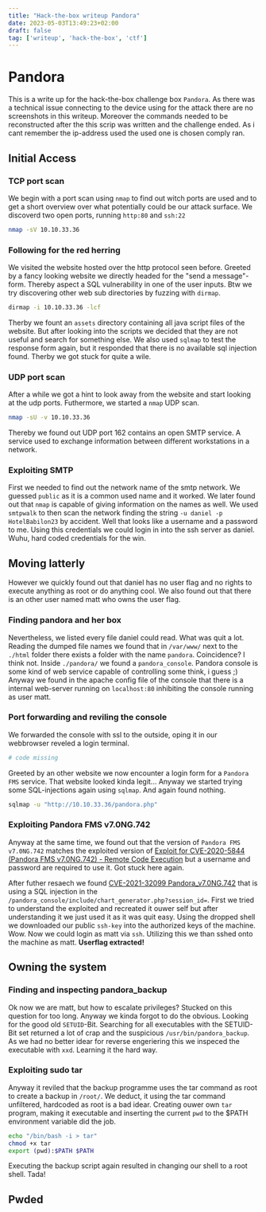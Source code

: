 ```yaml
---
title: "Hack-the-box writeup Pandora"
date: 2023-05-03T13:49:23+02:00
draft: false
tag: ['writeup', 'hack-the-box', 'ctf']
---
```


# Pandora
This is a write up for the hack-the-box challenge box `Pandora`. As there was a technical issue connecting to the device using for the attack there are no screenshots in this writeup. Moreover the commands needed to be reconstructed after the this scrip was written and the challenge ended. As i cant remember the ip-address used the used one is chosen comply ran.  

## Initial Access
### TCP port scan
We begin with a port scan using `nmap` to find out witch ports are used and to get a short overview over what potentially could be our attack surface. We discoverd two open ports, running `http:80` and `ssh:22`
```bash
nmap -sV 10.10.33.36 
```
### Following for the red herring
We visited the website hosted over the http protocol seen before. Greeted by a fancy looking website we directly headed for the "send a message"-form. Thereby aspect a SQL vulnerability in one of the user inputs.
Btw we try discovering other web sub directories by fuzzing with `dirmap`.
```bash
dirmap -i 10.10.33.36 -lcf
```
Therby we fount an `assets` directory containing all java script files of the website. But after looking into the scripts we decided that they are not useful and search for something else. 
We also used `sqlmap` to test the response form again, but it responded that there is no available sql injection found. 
Therby we got stuck for quite a wile. 

### UDP port scan
After a while we got a hint to look away from the website and start looking at the udp ports. Futhermore, we started a `nmap` UDP scan.
```bash
nmap -sU -v 10.10.33.36 
```
Thereby we found out UDP port 162 contains an open SMTP service. A service used to exchange information between different workstations in a network.

### Exploiting SMTP
First we needed to find out the network name of the smtp network. We guessed `public` as it is a common used name and it worked. We later found out that `nmap` is capable of giving information on the names as well.
We used `smtpwalk` to then scan the network finding the string `-u daniel -p HotelBabilon23` by accident. Well that looks like a username and a password to me. 
Using this credentials we could login in into the ssh server as daniel. Wuhu, hard coded credentials for the win.

## Moving latterly
However we quickly found out that daniel has no user flag and no rights to execute anything as root or do anything cool. 
We also found out that there is an other user named matt who owns the user flag.

### Finding pandora and her box
Nevertheless, we listed every file daniel could read. What was quit a lot. 
Reading the dumped file names we found that in `/var/www/` next to the `./html` folder there exists a folder with the name `pandora`. Coincidence? I think not.
Inside `./pandora/` we found a `pandora_console`. Pandora console is some kind of web service capable of controlling some think, i guess ;) 
Anyway we found in the apache config file of the console that there is a internal web-server running on `localhost:80` inhibiting the console running as user matt. 

### Port forwarding and reviling the console
We forwarded the console with ssl to the outside, oping it in our webbrowser reveled a login terminal. 
```bash
# code missing
```
Greeted by an other website we now encounter a login form for a `Pandora FMS` service. That website looked kinda legit...
Anyway we started trying some SQL-injections again using `sqlmap`. And again found nothing. 
```bash
sqlmap -u "http://10.10.33.36/pandora.php"
```

### Exploiting Pandora FMS v7.0NG.742
Anyway at the same time, we found out that the version of `Pandora FMS v7.0NG.742` matches the exploited version of [Exploit for CVE-2020-5844 (Pandora FMS v7.0NG.742) - Remote Code Execution](https://github.com/UNICORDev/exploit-CVE-2020-5844) but a username and password are required to use it. Got stuck here again.

After futher resaech we found [CVE-2021-32099 Pandora_v7.0NG.742](https://github.com/shyam0904a/Pandora_v7.0NG.742_exploit_unauthenticated) that is using a SQL injection in the `/pandora_console/include/chart_generator.php?session_id=`.
First we tried to understand the exploited and recreated it ouwer self but after understanding it we just used it as it was quit easy. 
Using the dropped shell we downloaded our public `ssh-key` into the authorized keys of the machine. 
Wow. Now we could login as matt via `ssh`. 
Utilizing this we than sshed onto the machine as matt. **Userflag extracted!**

## Owning the system
### Finding and inspecting pandora_backup
Ok now we are matt, but how to escalate privileges? Stucked on this question for too long. 
Anyway we kinda forgot to do the obvious. Looking for the good old `SETUID`-Bit. Searching for all executables with the SETUID-Bit set returned a lot of crap and the suspicious `/usr/bin/pandora_backup`. 
As we had no better idear for reverse engeriering this we inspeced the executable with `xxd`. Learning it the hard way.

### Exploiting sudo tar
Anyway it reviled that the backup programme uses the tar command as root to create a backup in `/root/`.
We deduct, it using the tar command unfiltered, hardcoded as root is a bad idear. 
Creating ouwer own `tar` program, making it executable and inserting the current `pwd` to the $PATH environment variable did the job.
```bash
echo "/bin/bash -i > tar" 
chmod +x tar
export (pwd):$PATH $PATH
```
Executing the backup script again resulted in changing our shell to a root shell. Tada!

## Pwded